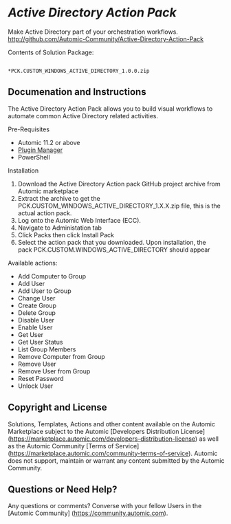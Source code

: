 *Active Directory Action Pack*
=============


Make Active Directory part of your orchestration workflows.
http://github.com/Automic-Community/Active-Directory-Action-Pack

<!-- List of attached files -->
Contents of Solution Package:

						
								*PCK.CUSTOM_WINDOWS_ACTIVE_DIRECTORY_1.0.0.zip
								
						


Documenation and Instructions
---

<p>The Active Directory Action Pack allows you to build visual workflows to automate common Active Directory related activities.</p>
<p>Pre-Requisites</p>
<ul>
<li>Automic 11.2 or above</li>
<li><a href="https://marketplace.automic.com/admin/marketplace/details/plugin-manager" target="_blank">Plugin Manager</a></li>
<li>PowerShell</li>
</ul>
<p>Installation</p>
<ol>
<li>Download the Active Directory Action pack GitHub project archive from Automic marketplace</li>
<li>Extract the archive to get the PCK.CUSTOM_WINDOWS_ACTIVE_DIRECTORY_1.X.X.zip file, this is the actual action pack.</li>
<li>Log onto the Automic Web Interface (ECC).</li>
<li>Navigate to Administation tab</li>
<li>Click Packs then click Install Pack</li>
<li>Select the action pack that you downloaded. Upon installation, the pack&nbsp;PCK.CUSTOM.WINDOWS_ACTIVE_DIRECTORY should appear</li>
</ol>
<p>Available actions:</p>
<ul>
<li>Add Computer to Group</li>
<li>Add User</li>
<li>Add User to Group</li>
<li>Change User</li>
<li>Create Group</li>
<li>Delete Group</li>
<li>Disable User</li>
<li>Enable User</li>
<li>Get User</li>
<li>Get User Status</li>
<li>List Group Members</li>
<li>Remove Computer from Group</li>
<li>Remove User</li>
<li>Remove User from Group</li>
<li>Reset Password</li>
<li>Unlock User</li>
</ul>

Copyright and License
---

Solutions, Templates, Actions and other content available on the Automic Marketplace subject to the Automic [Developers Distribution License] (https://marketplace.automic.com/developers-distribution-license) as well as the Automic Community [Terms of Service] (https://marketplace.automic.com/community-terms-of-service).
Automic does not support, maintain or warrant any content submitted by the Automic Community.



Questions or Need Help? 
---
Any questions or comments? Converse with your fellow Users in the [Automic Community] (https://community.automic.com).
